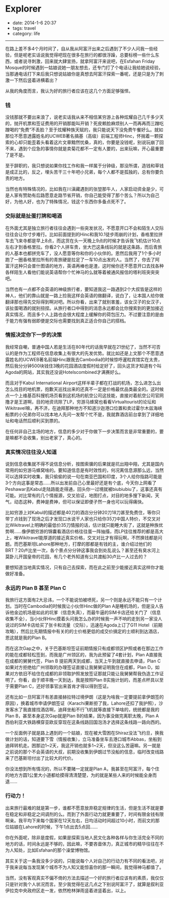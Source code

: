 # Explorer

- date: 2014-1-6 20:37
- tags: travel
- category: life

-------------------

在路上差不多4个月时间了，自从我从阿富汗出来之后遇到了不少人问我一些经验，但是呢老实话说我觉得吧现在很多在旅行的都很浮躁，总要标榜一些什么东西，或者说寻刺激，回来就大肆宣扬，就拿阿富汗来说吧，在Esfahan Friday Mosque的时候遇到一姑娘说她一朋友想去，还专门打了个电话让我给她说经验，当那通电话打下来后我只想说姑娘你是真想去阿富汗探索一番呢，还是只是为了刺激一下然后竖着进横着出？

从我的角度而言，我认为好的旅行者应该在这几个方面足够强悍。

### 钱

没钱那就不要出来浪了，说老实话我从来不相信某穷游上各种炫耀自己几千多少天的，抛开机票和签证费用的开销那能叫开销？死皮赖脸麻烦别人一而再再而三蹭吃蹭喝的“免费”不丢脸？至于炫耀种族天赋的，我只能说天下没免费午餐好么。就如那位不愿意透露姓名的UCWEB著名搞基（高级）前端工程师Hinc，怀揣着一颗探索的心却只能歪着头看着这片文章黯然忧桑，真的，你要是没钱呢，别说玩崩了回不来，遇到个应急的事情你就是卖菊花都不一定有人要的，出来玩嘛，开心最重要了是不是。

至于辞职的，我只想说如果你找工作和我一样属于分钟级，那没所谓，造钱和草钱是成正比的，反之，埋头苦干三十年吧小兄弟，每个人都不是孤独的，总有你要负责的地方。

当然也有特殊情况的，比如我在川滇藏遇到的张堃那牛人，人家启动资金是少，可是人家有赞助有后路愿意走路节省开销，你自己能受得了那个苦么？所以为自己好，为他人好，也为了特殊情况，钱这个东西你多备点死不了。

### 交际就是扯蛋打牌和喝酒

在外面尤其是独立旅行者往往会遇到一些突发状况，不愿意开口不会和陌生人交际往往会让你寸步难行。比如前面提到的Hinc和我10.1徒步雨崩的计划，香格里拉拼车去飞来寺都是早上8点，而这货在头一天晚上9点的时候才告诉我飞机估计10点左右才到香格里拉。你看2个人拼车贵，坐大巴这条线玩的就是这条路，而后青旅的人基本也都拼完车了，没人愿意等你和你的小伙伴的。恩然后我用了1个多小时跑了一圈香格里拉所有的青旅硬是拉足了一车10点出发的人。当然了，你去了阿富汗这种只会普什图语的地方，英语再棒也是渣，这时候你还不愿意开口去找各种各样陌生人看他们能说英语帮你个忙神马的么就等着被通风报信的塔利班突突突吧。

当然也有一点都不会英语的神级旅行者，要知道我这一路遇到2个大叔皆是这样的神人，他们的靠山就是一路上捡我这样会英语的做翻译，说白了，让本国人给你做翻译那也得先交际得到啊对吧。所以你看，出来了就别害羞，该女汉子的女汉子，该扯蛋喝酒的就别扭捏。从旅行者口中得到的消息永远都会比你搜索到的更加接近真实情况，而且多个人上路也会很大程度上缓解你的荷包压力。不过要注意的是由于能力有强有弱即便是交际也需要找到真正适合你自己的搭档。

### 情报决定你下一步的决策

我经常自嘲，普通中国人若是生活在80年代的话我早就在21世纪了，当然不可否认的是作为工程师在信息收集上有很大的先发优势。就比如还是上文那个不愿意透露姓名的UCWEB著名前端Hinc跟我去Cambodia的时候惊呼暹粒宾馆实在太贵，然后我分分钟500块钱住3晚的花园酒店度假村给定好了，回头这货才知道有个叫Agoda的网站，其实我还没说Hotelscombined才满赛好么。

而且对于Kabul International Airport这样半辈子都在打战的机场，怎么进怎么出怎么找目的地机票，抱歉天巡找出来的还真不一定是价格最优品类最全的。这时候点一个上维基百科搜机场页看到这机场的航空公司这技能，直接对着航空公司官网撸才是王道啊，目的地资讯除了LP，穷游马蜂窝也看看Virtualtourist的论坛和Wikitravel嘛，再不济，在迪拜那种地方不知道沙迦港口位置和卖过霍尔木兹海峡船票的小兄弟你可以找本地人先问一发帮个忙不是，我就靠酒店前台拿到了详细地址和电话然后顺利买到票的。

在任何非自己主场的地方，信息的多少对于你做下一步决策而言是非常重要的，要是嘛都不会收集，别出老家了，真心的。

### 真实情况往往没人知道

说到信息收集就不得不说信息分析，按图索骥的后果就是坑出翔中翔，尤其是国内常用的如穷游马蜂窝啥的。要知道信息是有时效性的，何况离信息源那么远，当然可以选择实时收集，我只偷偷的说一句在南亚巴国和印度，3个人给你指路可能是3个方向这事是常态……所以出发前自己心里最好还是有个底，今天你上网看了Peshawar去Kabul走陆路能走得通，回头你一过境就被biubiubiu了，这事还真有可能。对比常有的几个情报源，交叉验证，地图打点，对目的地多搜下新闻，天气，动态这种，费神是费神，但可以保证即便孑然一身也可以玩得痛快。

比如穷游上对Kabul的描述都是40刀的酒店分分钟20刀18刀甚至免费住，等你只带丁点钱到了现场之后才发现口水说干人家也只给你35刀中国人特价，不交叉对比Wikitravel上明确的最低价35刀情报的话，估计就只能睡大街了，这就是种族优势啊……像伊朗穷游的锦囊看酒店价格往往蛋一阵抽搐，而LP往往推荐的都是高大上，唯Wikitravel能厚道的接近真实价格，交叉对比才有得玩啊，不然换钱都是问题。而巴基斯坦Lahore那种地方，打摩的那都是有钱的主，谁介绍过他们的BRT？20卢比坐一次，各个景点分分钟这事我会到处乱说么？甚至还有臭水河上莫卧儿开国皇帝的花园，有几个老外知道有公共渡船30卢比一人过去的？

要想知道当地真实情况，只有自己去探索，而在此之前至少能接近真实这样你才能做好准备。

### 永远的 Plan B 甚至 Plan C

我旅行这方面有2大忌讳，一个不能说怕被喷死，另一个则是永远不能只有一个计划。当时在Cambodia的时候我让小伙伴Hinc做的Plan A是睡机场的，但是没人告诉他金边机场是如此的坑爹（信息失真），而最牛逼的SIM卡店还给关门了（信息收集不全），当小伙伴Hinc摸着头问我怎么办的时候我一声不响的走到另一家没人说过的SIM卡店给买了张卡和流量（交际），迅速在Agoda上订了G11 Hotel（前期攻略），然后比先期情报中有关的的士价格更低的成交价搞定的士顺利到达酒店，恩这就是我的Plan B。

而在这次Gap之中，关于巴基斯坦签证前期情报只有成都领区护照或者在那边工作的能在成都轻松签到，而我是广州领区的，我为此预留了4套计划，Plan A直接我在成都的舅舅代签，Plan B 提前两天到成都，当天上午到就直接去申请，Plan C 如果对方拒绝给广州领取的办理签证直接让我舅舅证明我住在成都，Plan D，如果对方依旧不给住在成都的非领取护照发放签证那就只能让我舅舅帮我伪造工作证明了。你看，由于顺丰晚一天到达，我是按照Plan B实施计划的，而差点杯具以至于需要Plan C，还好领事官出来首肯才得以得到签证。

还有比如一旦阿富汗有恙直接赫拉特过境伊朗（这是为啥我一定要提前拿伊朗签的原因），换着城市申请伊朗签证（Karachi果断拒了我，Lahore还扣了我护照），沙发客水了我直接找酒店啊，迪拜坐船不行飞机就等直接下单啥的，统统都是我的Plan B，甚至本身这次Gap就是Plan B的结果，因为事没做完离职太晚，Plan A 西伯利亚大铁路横穿亚欧反穿现在这条线路回国泡汤才选择这条线路一路向西的。

一个反面例子就是路上遇到的一个姑娘，现在被大雪困在Shiraz没法飞约旦，换我做计划的话，知道要下雪（情报收集），立马准备坐车去港口城市Abbas，坐船到迪拜转机走。困那边1~2天，我这开销也就多1~2天，但没这么苦逼嘛。另一就是之前说的那个不会英语的大叔，前期没收集到伊朗过节没船的信息，临时改变线路来了巴基斯坦付出了比较大的代价。

你没法想到所有情况的，所以不要赌一定就是Plan A，我甚至在阿富汗，每个住的地方方圆1公里大小道都给摸得清清楚楚，为的就是某些人来的时候能全身而退……

### 行动力！

出来旅行最难的就是第一步，谁都不愿意放弃稳定规律的生活，但是生活不就是要在稳定和非稳定之间调剂的么。而到了外面行动力就更重要了，时间有限金钱有限啊亲。我平均下来每个国家在12天左右，日均活动时间超过10小时，而前文的那位姑娘在Lahore的时候，下午1点出去5点回……

你在外面呢，除非是度假，如果是探索当地人民文化各种各样与你生活完全不同的地方的话，时间永远是不够的，因此嘛，不要吝啬体力，真正城市的精华往往在不为人知处，比如Esfahan的那个澡堂博物馆。

其实关于这一条我没多少说的，只能说每个人对自己的行动力有不同的看法吧，对于我来说每当发现某个城市不为人知又能惊喜你的那一瞬间，我觉得神马都值了。

当然，没有客观真实不偏不倚的方法去描述一个好的旅行者应该有的素质，我仅仅只是针对我个人状况而言。至少我觉得在这几点之下别说阿富汗了，就算是叙利亚伊拉克中央政府区走一发，依然枪林弹雨竖着进竖着出，以上。
